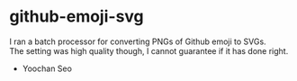 # github-emoji-svg

I ran a batch processor for converting PNGs of Github emoji to SVGs.  
The setting was high quality though, I cannot guarantee if it has done right.

- Yoochan Seo
